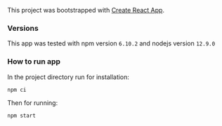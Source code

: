 This project was bootstrapped with [Create React App](https://github.com/facebook/create-react-app).

### Versions

This app was tested with npm version `6.10.2` and nodejs version `12.9.0`

### How to run app
In the project directory run for installation:

`npm ci`

Then for running:

`npm start`